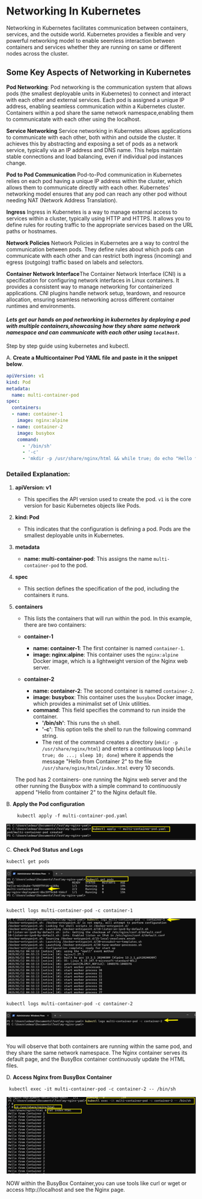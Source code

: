 # Networking In Kubernetes

Networking in Kubernetes facilitates communication between containers, services, and the outside world. Kubernetes provides a flexible and very powerful networking model to enable seemless interaction between containers and services whether they are running on same or different nodes across the cluster.

## Some Key Aspects of Networking in Kubernetes

**Pod Networking**: Pod networking is the communication system that allows pods (the smallest deployable units in Kubernetes) to connect and interact with each other and external services. Each pod is assigned a unique IP address, enabling seamless communication within a Kubernetes cluster. Containers within a pod share the same network namespace,enabling them to communicatate with each other using the localhost.



**Service Networking** Service networking in Kubernetes allows applications to communicate with each other, both within and outside the cluster. It achieves this by abstracting and exposing a set of pods as a network service, typically via an IP address and DNS name. This helps maintain stable connections and load balancing, even if individual pod instances change.


**Pod to Pod Communication** Pod-to-Pod communication in Kubernetes relies on each pod having a unique IP address within the cluster, which allows them to communicate directly with each other. Kubernetes' networking model ensures that any pod can reach any other pod without needing NAT (Network Address Translation).

**Ingress** Ingress in Kubernetes is a way to manage external access to services within a cluster, typically using HTTP and HTTPS. It allows you to define rules for routing traffic to the appropriate services based on the URL paths or hostnames.


**Network Policies** Network Policies in Kubernetes are a way to control the communication between pods. They define rules about which pods can communicate with each other and can restrict both ingress (incoming) and egress (outgoing) traffic based on labels and selectors.

**Container Network Interface**The Container Network Interface (CNI) is a specification for configuring network interfaces in Linux containers. It provides a consistent way to manage networking for containerized applications. CNI plugins handle network setup, teardown, and resource allocation, ensuring seamless networking across different container runtimes and environments.


#### *Lets get our hands on pod networking in kubernetes by deploying a pod with multiple containers,showcasing how they share same network namespace and can communicate with each other using `localhost`*. 

Step by step guide using kubernetes and kubectl.

A. **Create a Multicontainer Pod YAML file and paste in it the snippet below**.

```yaml
apiVersion: v1
kind: Pod
metadata:
  name: multi-container-pod
spec:
  containers:
  - name: container-1
    image: nginx:alpine
  - name: container-2
    image: busybox
    command:
      - '/bin/sh'
      - '-c'
      - 'mkdir -p /usr/share/nginx/html && while true; do echo "Hello from Container 2" >> /usr/share/nginx/html/index.html; sleep 10; done'
```

### Detailed Explanation:
1. **apiVersion: v1**
   - This specifies the API version used to create the pod. `v1` is the core version for basic Kubernetes objects like Pods.

2. **kind: Pod**
   - This indicates that the configuration is defining a pod. Pods are the smallest deployable units in Kubernetes.

3. **metadata**
   - **name: multi-container-pod**: This assigns the name `multi-container-pod` to the pod.

4. **spec**
   - This section defines the specification of the pod, including the containers it runs.

5. **containers**
   - This lists the containers that will run within the pod. In this example, there are two containers:
   
   - **container-1**
     - **name: container-1**: The first container is named `container-1`.
     - **image: nginx:alpine**: This container uses the `nginx:alpine` Docker image, which is a lightweight version of the Nginx web server.

   - **container-2**
     - **name: container-2**: The second container is named `container-2`.
     - **image: busybox**: This container uses the `busybox` Docker image, which provides a minimalist set of Unix utilities.
     - **command**: This field specifies the command to run inside the container.
       - **'/bin/sh'**: This runs the `sh` shell.
       - **'-c'**: This option tells the shell to run the following command string.
       - The rest of the command creates a directory (`mkdir -p /usr/share/nginx/html`) and enters a continuous loop (`while true; do ...; sleep 10; done`) where it appends the message "Hello from Container 2" to the file `/usr/share/nginx/html/index.html` every 10 seconds.

   The pod has 2 containers- one running the Nginx web server and the other running the Busybox with a simple command to continuously append "Hello from container 2" to the Nginx default file.

B. **Apply the Pod configuration**

        kubectl apply -f multi-container-pod.yaml


![](./img/n1.png)

C. **Check Pod Status and Logs**

    kubectl get pods

![](./img/n2.png)

    kubectl logs multi-container-pod -c container-1

![](./img/n3.png)

    kubectl logs multi-container-pod -c container-2

![](./img/n4.png)

You will observe that both containers are running within the same pod, and they share the same network namespace. The Nginx container serves its default page, and the BusyBox container continuously update the HTML files.

D. **Access Nginx from BusyBox Container**

     kubectl exec -it multi-container-pod -c container-2 -- /bin/sh

![](./img/n5.png)

NOW within the BusyBox Container,you can use tools like curl or wget or access http://localhost and see the Nginx page.